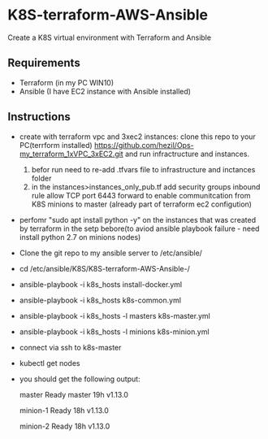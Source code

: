 # K8S-terraform-AWS-Ansible
Create a K8S virtual environment with Terraform and Ansible

## Requirements
  - Terraform (in my PC WIN10)
  - Ansible (I have EC2 instance with Ansible installed)
  
## Instructions
  - create with terraform vpc and 3xec2 instances: clone this repo to your PC(terrform installed) https://github.com/hezil/Ops-my_terraform_1xVPC_3xEC2.git and run infractructure and instances.
    1. befor run need to re-add .tfvars file to infrastructure and inctances folder
    2. in the instances>instances_only_pub.tf add security groups inbound rule allow TCP port 6443 forward to enable communitcation from          K8S minions to master (already part of terraform ec2 configution)
  - perfomr "sudo apt install python -y" on the instances that was created by terraform in the setp bebore(to aviod ansible playbook failure - need         install python 2.7 on minions nodes)
  - Clone the git repo to my ansible server to /etc/ansible/
  - cd /etc/ansible/K8S/K8S-terraform-AWS-Ansible-/
  - ansible-playbook -i k8s_hosts install-docker.yml 
  - ansible-playbook -i k8s_hosts k8s-common.yml
  - ansible-playbook -i k8s_hosts -l masters k8s-master.yml 
  - ansible-playbook -i k8s_hosts -l minions k8s-minion.yml
  
  - connect via ssh to k8s-master
  - kubectl get nodes
  - you should get the following output:

    master     Ready    master   19h   v1.13.0

    minion-1   Ready    <none>   18h   v1.13.0

    minion-2   Ready    <none>   18h   v1.13.0

